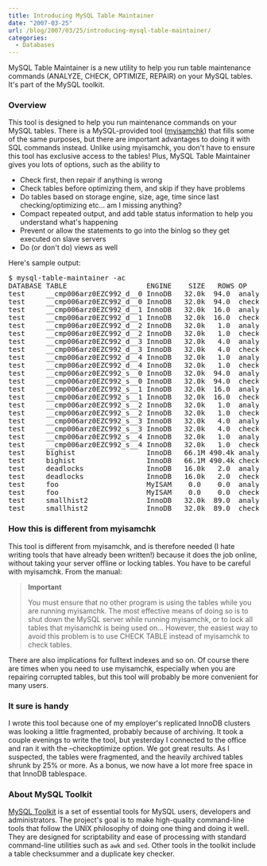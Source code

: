```yaml
---
title: Introducing MySQL Table Maintainer
date: "2007-03-25"
url: /blog/2007/03/25/introducing-mysql-table-maintainer/
categories:
  - Databases
---
```


MySQL Table Maintainer is a new utility to help you run table maintenance commands (ANALYZE, CHECK, OPTIMIZE, REPAIR) on your MySQL tables. It's part of the MySQL toolkit.

### Overview

This tool is designed to help you run maintenance commands on your MySQL tables. There is a MySQL-provided tool ([myisamchk][1]) that fills some of the same purposes, but there are important advantages to doing it with SQL commands instead. Unlike using myisamchk, you don't have to ensure this tool has exclusive access to the tables! Plus, MySQL Table Maintainer gives you lots of options, such as the ability to

*   Check first, then repair if anything is wrong
*   Check tables before optimizing them, and skip if they have problems
*   Do tables based on storage engine, size, age, time since last checking/optimizing etc&#8230; am I missing anything?
*   Compact repeated output, and add table status information to help you understand what's happening
*   Prevent or allow the statements to go into the binlog so they get executed on slave servers
*   Do (or don't do) views as well

Here's sample output:

<pre>$ mysql-table-maintainer -ac
DATABASE TABLE                   ENGINE    SIZE   ROWS OP       TYPE     CNT TIME MSG
test     __cmp006arz0EZC992_d__0 InnoDB   32.0k  94.0  analyze  status     1    0 OK
test     __cmp006arz0EZC992_d__0 InnoDB   32.0k  94.0  check    status     1    0 OK
test     __cmp006arz0EZC992_d__1 InnoDB   32.0k  16.0  analyze  status     1    0 OK
test     __cmp006arz0EZC992_d__1 InnoDB   32.0k  16.0  check    status     1    0 OK
test     __cmp006arz0EZC992_d__2 InnoDB   32.0k   1.0  analyze  status     1    0 OK
test     __cmp006arz0EZC992_d__2 InnoDB   32.0k   1.0  check    status     1    0 OK
test     __cmp006arz0EZC992_d__3 InnoDB   32.0k   4.0  analyze  status     1    0 OK
test     __cmp006arz0EZC992_d__3 InnoDB   32.0k   4.0  check    status     1    0 OK
test     __cmp006arz0EZC992_d__4 InnoDB   32.0k   1.0  analyze  status     1    0 OK
test     __cmp006arz0EZC992_d__4 InnoDB   32.0k   1.0  check    status     1    0 OK
test     __cmp006arz0EZC992_s__0 InnoDB   32.0k  94.0  analyze  status     1    0 OK
test     __cmp006arz0EZC992_s__0 InnoDB   32.0k  94.0  check    status     1    0 OK
test     __cmp006arz0EZC992_s__1 InnoDB   32.0k  16.0  analyze  status     1    0 OK
test     __cmp006arz0EZC992_s__1 InnoDB   32.0k  16.0  check    status     1    1 OK
test     __cmp006arz0EZC992_s__2 InnoDB   32.0k   1.0  analyze  status     1    0 OK
test     __cmp006arz0EZC992_s__2 InnoDB   32.0k   1.0  check    status     1    0 OK
test     __cmp006arz0EZC992_s__3 InnoDB   32.0k   4.0  analyze  status     1    0 OK
test     __cmp006arz0EZC992_s__3 InnoDB   32.0k   4.0  check    status     1    0 OK
test     __cmp006arz0EZC992_s__4 InnoDB   32.0k   1.0  analyze  status     1    0 OK
test     __cmp006arz0EZC992_s__4 InnoDB   32.0k   1.0  check    status     1    0 OK
test     bighist                 InnoDB   66.1M 490.4k analyze  status     1    0 OK
test     bighist                 InnoDB   66.1M 490.4k check    status     1   14 OK
test     deadlocks               InnoDB   16.0k   2.0  analyze  status     1    0 OK
test     deadlocks               InnoDB   16.0k   2.0  check    status     1    0 OK
test     foo                     MyISAM    0.0    0.0  analyze  status     1    0 Table is already up to date
test     foo                     MyISAM    0.0    0.0  check    status     1    0 OK
test     smallhist2              InnoDB   32.0k  89.0  analyze  status     1    0 OK
test     smallhist2              InnoDB   32.0k  89.0  check    status     1    0 OK</pre>

### How this is different from myisamchk

This tool is different from myisamchk, and is therefore needed (I hate writing tools that have already been written!) because it does the job online, without taking your server offline or locking tables. You have to be careful with myisamchk. From the manual:

<blockquote cite="http://dev.mysql.com/doc/refman/5.0/en/myisamchk.html">
  <p>
    <strong>Important</strong>
  </p>
  
  <p>
    You must ensure that no other program is using the tables while you are running myisamchk. The most effective means of doing so is to shut down the MySQL server while running myisamchk, or to lock all tables that myisamchk is being used on&#8230; However, the easiest way to avoid this problem is to use CHECK TABLE instead of myisamchk to check tables.
  </p>
</blockquote>

There are also implications for fulltext indexes and so on. Of course there are times when you need to use myisamchk, especially when you are repairing corrupted tables, but this tool will probably be more convenient for many users.

### It sure is handy

I wrote this tool because one of my employer's replicated InnoDB clusters was looking a little fragmented, probably because of archiving. It took a couple evenings to write the tool, but yesterday I connected to the office and ran it with the &#8211;checkoptimize option. We got great results. As I suspected, the tables were fragmented, and the heavily archived tables shrunk by 25% or more. As a bonus, we now have a lot more free space in that InnoDB tablespace.

### About MySQL Toolkit

[MySQL Toolkit][2] is a set of essential tools for MySQL users, developers and administrators. The project's goal is to make high-quality command-line tools that follow the UNIX philosophy of doing one thing and doing it well. They are designed for scriptability and ease of processing with standard command-line utilities such as `awk` and `sed`. Other tools in the toolkit include a table checksummer and a duplicate key checker.

 [1]: http://dev.mysql.com/doc/refman/5.0/en/myisamchk.html
 [2]: http://code.google.com/p/maatkit
